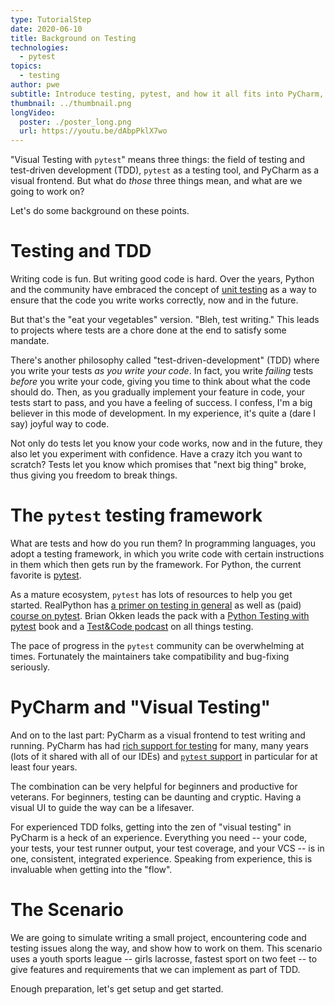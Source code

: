 ```yaml
---
type: TutorialStep
date: 2020-06-10
title: Background on Testing
technologies:
  - pytest
topics:
  - testing
author: pwe
subtitle: Introduce testing, pytest, and how it all fits into PyCharm, along with a scenario to work on.
thumbnail: ../thumbnail.png
longVideo:
  poster: ./poster_long.png
  url: https://youtu.be/dAbpPklX7wo
---
```


"Visual Testing with `pytest`" means three things: the field of testing and test-driven development (TDD), `pytest` as a testing tool, and PyCharm as a visual frontend. But what do *those* three things mean, and what are we going to work on?

Let's do some background on these points.

# Testing and TDD

Writing code is fun. But writing good code is hard. Over the years, Python and the community have embraced the concept of [unit testing](https://jeffknupp.com/blog/2013/12/09/improve-your-python-understanding-unit-testing/) as a way to ensure that the code you write works correctly, now and in the future.

But that's the "eat your vegetables" version. "Bleh, test writing." This leads to projects where tests are a chore done at the end to satisfy some mandate.

There's another philosophy called "test-driven-development" (TDD) where you write your tests *as you write your code*. In fact, you write *failing* tests *before* you write your code, giving you time to think about what the code should do. Then, as you gradually implement your feature in code, your tests start to pass, and you have a feeling of success. I confess, I'm a big believer in this mode of development. In my experience, it's quite a (dare I say) joyful way to code.

Not only do tests let you know your code works, now and in the future, they also let you experiment with confidence. Have a crazy itch you want to scratch? Tests let you know which promises that "next big thing" broke, thus giving you freedom to break things.

# The `pytest` testing framework

What are tests and how do you run them? In programming languages, you adopt a testing framework, in which you write code with certain instructions in them which then gets run by the framework. For Python, the current favorite is [pytest](../../../technologies/pytest).

As a mature ecosystem, `pytest` has lots of resources to help you get started. RealPython has [a primer on testing in general](https://realpython.com/python-testing/) as well as (paid) [course on pytest](https://realpython.com/courses/test-driven-development-pytest/). Brian Okken leads the pack with a [Python Testing with pytest](https://pragprog.com/book/bopytest/python-testing-with-pytest) book and a [Test&Code podcast]() on all things testing.

The pace of progress in the `pytest` community can be overwhelming at times. Fortunately the maintainers take compatibility and bug-fixing seriously.

# PyCharm and "Visual Testing"

And on to the last part: PyCharm as a visual frontend to test writing and running. PyCharm has had [rich support for testing](https://www.jetbrains.com/help/pycharm/testing.html) for many, many years (lots of it shared with all of our IDEs) and [`pytest` support](https://www.jetbrains.com/help/pycharm/pytest.html) in particular for at least four years.

The combination can be very helpful for beginners and productive for veterans. For beginners, testing can be daunting and cryptic. Having a visual UI to guide the way can be a lifesaver.

For experienced TDD folks, getting into the zen of "visual testing" in PyCharm is a heck of an experience. Everything you need -- your code, your tests, your test runner output, your test coverage, and your VCS -- is in one, consistent, integrated experience. Speaking from experience, this is invaluable when getting into the "flow".

# The Scenario

We are going to simulate writing a small project, encountering code and testing issues along the way, and show how to work on them. This scenario uses a youth sports league -- girls lacrosse, fastest sport on two feet -- to give features and requirements that we can implement as part of TDD.

Enough preparation, let's get setup and get started.